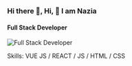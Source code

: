 ### Hi there 👋, Hi, 👋 I am Nazia
#### Full Stack Developer
![Full Stack Developer](https://naziasayyad.github.io/)


Skills: VUE JS / REACT / JS / HTML / CSS




